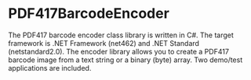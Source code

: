 # PDF417BarcodeEncoder
The PDF417 barcode encoder class library is written in C#. The target framework is .NET Framework (net462) and .NET Standard (netstandard2.0). The encoder library allows you to create a PDF417 barcode image from a text string or a binary (byte) array. Two demo/test applications are included. 

